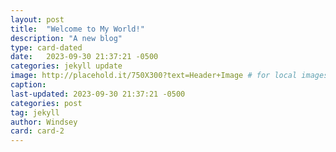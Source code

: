 ```yaml
---
layout: post
title:  "Welcome to My World!"
description: "A new blog"
type: card-dated
date:   2023-09-30 21:37:21 -0500
categories: jekyll update
image: http://placehold.it/750X300?text=Header+Image # for local images, place in /assets/img/posts/
caption:
last-updated: 2023-09-30 21:37:21 -0500
categories: post
tag: jekyll
author: Windsey
card: card-2
---
```


